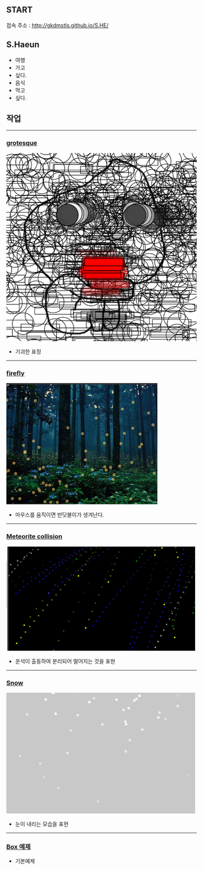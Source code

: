 ## START

접속 주소 : <http://gkdmstls.github.io/S.HE/>

## S.Haeun
 * 여행
 * 가고
 * 싶다.
 * 음식
 * 먹고
 * 싶다.


## 작업
----
### [grotesque](./grotesque/)
 ![grotesque](./gro.png)
  * 기괴한 표정

----
### [firefly](./ex01/)
 ![반딧불이](./fly.png)
  * 마우스를 움직이면 반딧불이가 생겨난다.

----
### [Meteorite collision](./fireworks/)
 ![운석충돌](./firework.png)
  * 운석이 출동하여 분리되어 떨어지는 것을 표현

----
### [Snow](./snow/)
 ![눈 내리기](./sno.png)
  * 눈이 내리는 모습을 표현

----
### [Box 예제](./Boxes/)
  * 기본예제
